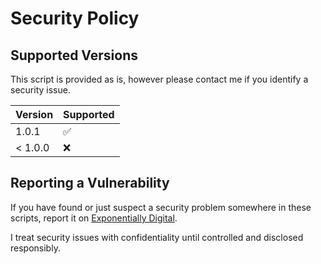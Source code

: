 # Security Policy

## Supported Versions

This script is provided as is, however please contact me if you identify a security issue.

| Version  | Supported          |
| -------- | ------------------ |
| 1.0.1    | :white_check_mark: |
| < 1.0.0  | :x:                |

## Reporting a Vulnerability

If you have found or just suspect a security problem somewhere in these
scripts, report it on [Exponentially Digital](https://www.exponentiallydigital.com/contact/).

I treat security issues with confidentiality until controlled and disclosed responsibly.
